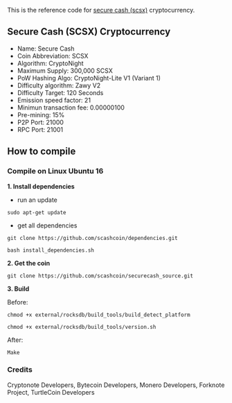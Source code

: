 This is the reference code for [secure cash (scsx)](http://scashcoin.com) cryptocurrency.

## Secure Cash (SCSX) Cryptocurrency

- Name: Secure Cash
- Coin Abbreviation: SCSX
- Algorithm: CryptoNight
- Maximum Supply: 300,000 SCSX
- PoW Hashing Algo: CryptoNight-Lite V1 (Variant 1)
- Difficulty algorithm: Zawy V2
- Difficulty Target: 120 Seconds
- Emission speed factor: 21
- Minimun transaction fee: 0.00000100
- Pre-mining: 15%
- P2P Port: 21000
- RPC Port: 21001

## How to compile

### Compile on Linux Ubuntu 16

**1. Install dependencies**

- run an update

``
sudo apt-get update
``

- get all dependencies

``
git clone https://github.com/scashcoin/dependencies.git
``

``
bash install_dependencies.sh
``

**2. Get the coin**

``
git clone https://github.com/scashcoin/securecash_source.git
``

**3. Build**

 Before:
 
 ``
chmod +x external/rocksdb/build_tools/build_detect_platform
``

``
chmod +x external/rocksdb/build_tools/version.sh
``

 After:

``
Make
``



### Credits
Cryptonote Developers, Bytecoin Developers, Monero Developers, Forknote Project, TurtleCoin Developers
